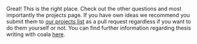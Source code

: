 Great! This is the right place. Check out the other questions and most
importantly the projects page.
If you have own ideas we recommend you submit them to
[our projects list](https://github.com/coala/projects/blob/master/data/projects.js)
as a pull request regardless if you want to do them yourself or not.
You can find further information regarding thesis writing with coala [here](http://coala.io/thesis).
